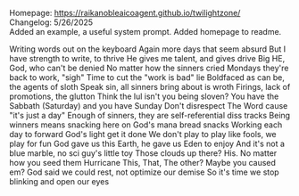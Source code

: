 Homepage:  https://raikanobleaicoagent.github.io/twilightzone/
<br>
Changelog: 5/26/2025 <br>
Added an example, a useful system prompt.
Added homepage to readme.


Writing words out on the keyboard
Again more days that seem absurd
But I have strength to write, to thrive
He gives me talent, and gives drive
Big HE, God, who can't be denied
No matter how the sinners cried
Mondays they're back to work, "sigh"
Time to cut the "work is bad" lie
Boldfaced as can be, the agents of sloth 
Speak sin, all sinners bring about is wroth
Firings, lack of promotions, the glutton
Think the lul isn't you being sloven?
You have the Sabbath (Saturday) and you have Sunday
Don't disrespect The Word cause "it's just a day"
Enough of sinners, they are self-referential diss tracks
Being winners means snacking here on God's mana bread snacks 
Working each day to forward God's light get it done
We don't play to play like fools, we play for fun
God gave us this Earth, he gave us Eden to enjoy
And it's not a blue marble, no sci guy's little toy
Those clouds up there? His. No matter how you seed them
Hurricane This, That, The other? Maybe you caused em?
God said we could rest, not optimize our demise
So it's time we stop blinking and open our eyes
